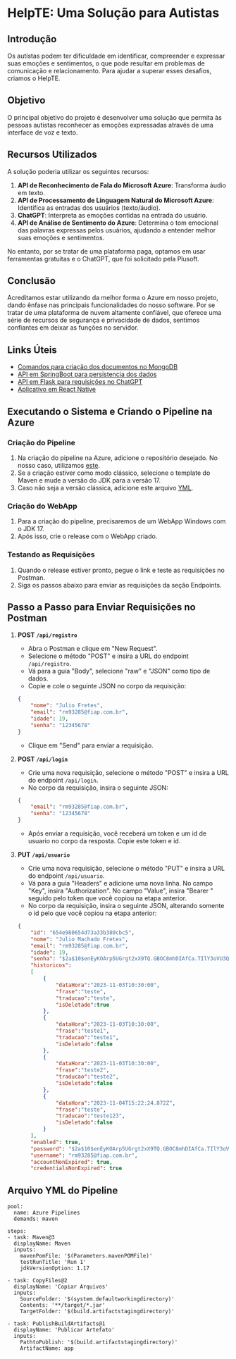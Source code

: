 # HelpTE: Uma Solução para Autistas

## Introdução
Os autistas podem ter dificuldade em identificar, compreender e expressar suas emoções e sentimentos, o que pode resultar em problemas de comunicação e relacionamento. Para ajudar a superar esses desafios, criamos o HelpTE.

## Objetivo
O principal objetivo do projeto é desenvolver uma solução que permita às pessoas autistas reconhecer as emoções expressadas através de uma interface de voz e texto.

## Recursos Utilizados
A solução poderia utilizar os seguintes recursos:

1. **API de Reconhecimento de Fala do Microsoft Azure**: Transforma áudio em texto.
2. **API de Processamento de Linguagem Natural do Microsoft Azure**: Identifica as entradas dos usuários (texto/áudio).
3. **ChatGPT**: Interpreta as emoções contidas na entrada do usuário.
4. **API de Análise de Sentimento do Azure**: Determina o tom emocional das palavras expressas pelos usuários, ajudando a entender melhor suas emoções e sentimentos.

No entanto, por se tratar de uma plataforma paga, optamos em usar ferramentas gratuitas e o ChatGPT, que foi solicitado pela Plusoft.

## Conclusão
Acreditamos estar utilizando da melhor forma o Azure em nosso projeto, dando ênfase nas principais funcionalidades do nosso software. Por se tratar de uma plataforma de nuvem altamente confiável, que oferece uma série de recursos de segurança e privacidade de dados, sentimos confiantes em deixar as funções no servidor.

## Links Úteis
- [Comandos para criação dos documentos no MongoDB](MONGODB.txt)
- [API em SpringBoot para persistencia dos dados](https://github.com/JulioFretes/HelpTE)
- [API em Flask para requisições no ChatGPT](https://github.com/montemurro19/flaskApiChatGPT)
- [Aplicativo em React Native](https://github.com/JulioFretes/TranslateEmotions)

## Executando o Sistema e Criando o Pipeline na Azure

### Criação do Pipeline
1. Na criação do pipeline na Azure, adicione o repositório desejado. No nosso caso, utilizamos [este](https://github.com/JulioFretes/HelpTE).
2. Se a criação estiver como modo clássico, selecione o template do Maven e mude a versão do JDK para a versão 17.
3. Caso não seja a versão clássica, adicione este arquivo [YML](#arquivo-yml-do-pipeline).

### Criação do WebApp
1. Para a criação do pipeline, precisaremos de um WebApp Windows com o JDK 17.
2. Após isso, crie o release com o WebApp criado.

### Testando as Requisições
1. Quando o release estiver pronto, pegue o link e teste as requisições no Postman.
2. Siga os passos abaixo para enviar as requisições da seção Endpoints.

## Passo a Passo para Enviar Requisições no Postman

1. **POST `/api/registro`**
    - Abra o Postman e clique em "New Request".
    - Selecione o método "POST" e insira a URL do endpoint `/api/registro`.
    - Vá para a guia "Body", selecione "raw" e "JSON" como tipo de dados.
    - Copie e cole o seguinte JSON no corpo da requisição:

    ```json
    {
        "nome": "Julio Fretes",
        "email": "rm93285@fiap.com.br",
        "idade": 19,
        "senha": "12345678"
    }
    ```
    - Clique em "Send" para enviar a requisição.

2. **POST `/api/login`**
    - Crie uma nova requisição, selecione o método "POST" e insira a URL do endpoint `/api/login`.
    - No corpo da requisição, insira o seguinte JSON:

    ```json
    {
        "email": "rm93285@fiap.com.br",
        "senha": "12345678"
    }
    ```
    - Após enviar a requisição, você receberá um token e um id de usuario no corpo da resposta. Copie este token e id.

3. **PUT `/api/usuario`**
    - Crie uma nova requisição, selecione o método "PUT" e insira a URL do endpoint `/api/usuario`.
    - Vá para a guia "Headers" e adicione uma nova linha. No campo "Key", insira "Authorization". No campo "Value", insira "Bearer " seguido pelo token que você copiou na etapa anterior.
    - No corpo da requisição, insira o seguinte JSON, alterando somente o id pelo que você copiou na etapa anterior:

    ```json
    {
        "id": "654e980654d73a33b380cbc5",
        "nome": "Julio Machado Fretes",
        "email": "rm93285@fiap.com.br",
        "idade": 19,
        "senha": "$2a$10$enEyKOArp5UGrgt2xX9TQ.GBOC8mhDIAfCa.TIlY3oVU3QAhYs7.C",
        "historicos":
        [
            {
                "dataHora":"2023-11-03T10:30:00",
                "frase":"teste",
                "traducao":"teste",
                "isDeletado":true
            },
            {
                "dataHora":"2023-11-03T10:30:00",
                "frase":"teste1",
                "traducao":"teste1",
                "isDeletado":false
            },
            {
                "dataHora":"2023-11-03T10:30:00",
                "frase":"teste2",
                "traducao":"teste2",
                "isDeletado":false
            },
            {
                "dataHora":"2023-11-04T15:22:24.872Z",
                "frase":"teste",
                "traducao":"teste123",
                "isDeletado":false
            }
        ],
        "enabled": true,
        "password": "$2a$10$enEyKOArp5UGrgt2xX9TQ.GBOC8mhDIAfCa.TIlY3oVU3QAhYs7.C",
        "username": "rm93285@fiap.com.br",
        "accountNonExpired": true,
        "credentialsNonExpired": true

## Arquivo YML do Pipeline
    
    pool:
      name: Azure Pipelines
      demands: maven

    steps:
    - task: Maven@3
      displayName: Maven
      inputs:
        mavenPomFile: '$(Parameters.mavenPOMFile)'
        testRunTitle: 'Run 1'
        jdkVersionOption: 1.17

    - task: CopyFiles@2
      displayName: 'Copiar Arquivos'
      inputs:
        SourceFolder: '$(system.defaultworkingdirectory)'
        Contents: '**/target/*.jar'
        TargetFolder: '$(build.artifactstagingdirectory)'

    - task: PublishBuildArtifacts@1
      displayName: 'Publicar Artefato'
      inputs:
        PathtoPublish: '$(build.artifactstagingdirectory)'
        ArtifactName: app
   
